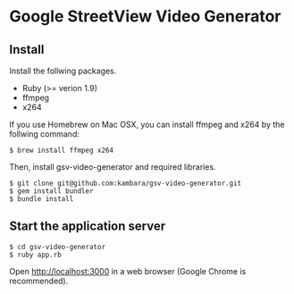 # Google StreetView Video Generator

## Install

Install the follwing packages.

- Ruby (>= verion 1.9)
- ffmpeg
- x264

If you use Homebrew on Mac OSX, you can install ffmpeg and x264 by the follwing command:

    $ brew install ffmpeg x264

Then, install gsv-video-generator and required libraries.

    $ git clone git@github.com:kambara/gsv-video-generator.git
    $ gem install bundler
    $ bundle install

## Start the application server

    $ cd gsv-video-generator
    $ ruby app.rb

Open [http://localhost:3000](http://localhost:3000) in a web browser (Google Chrome is recommended).
